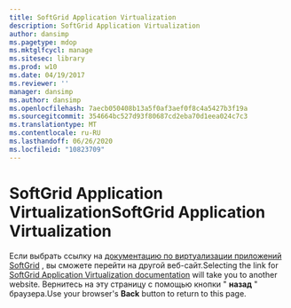 ```yaml
---
title: SoftGrid Application Virtualization
description: SoftGrid Application Virtualization
author: dansimp
ms.pagetype: mdop
ms.mktglfcycl: manage
ms.sitesec: library
ms.prod: w10
ms.date: 04/19/2017
ms.reviewer: ''
manager: dansimp
ms.author: dansimp
ms.openlocfilehash: 7aecb050408b13a5f0af3aef0f8c4a5427b3f19a
ms.sourcegitcommit: 354664bc527d93f80687cd2eba70d1eea024c7c3
ms.translationtype: MT
ms.contentlocale: ru-RU
ms.lasthandoff: 06/26/2020
ms.locfileid: "10823709"
---
```

# <span data-ttu-id="d0e95-103">SoftGrid Application Virtualization</span><span class="sxs-lookup"><span data-stu-id="d0e95-103">SoftGrid Application Virtualization</span></span>

<span data-ttu-id="d0e95-104">Если выбрать ссылку на [документацию по виртуализации приложений SoftGrid](https://technet.microsoft.com/library/bb906040.aspx) , вы сможете перейти на другой веб-сайт.</span><span class="sxs-lookup"><span data-stu-id="d0e95-104">Selecting the link for [SoftGrid Application Virtualization documentation](https://technet.microsoft.com/library/bb906040.aspx) will take you to another website.</span></span> <span data-ttu-id="d0e95-105">Вернитесь на эту страницу с помощью кнопки " **назад** " браузера.</span><span class="sxs-lookup"><span data-stu-id="d0e95-105">Use your browser's **Back** button to return to this page.</span></span>   
